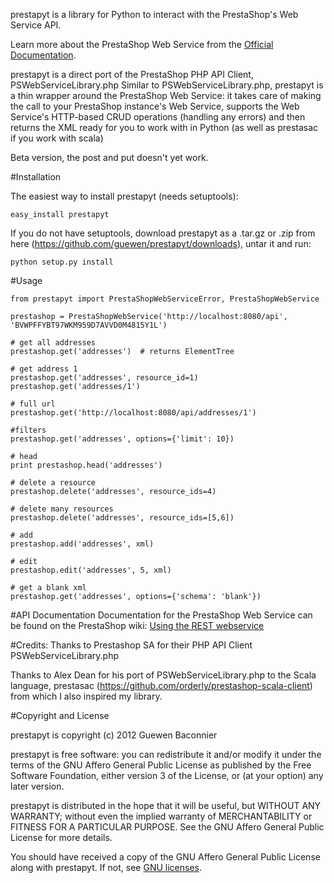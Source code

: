 prestapyt is a library for Python to interact with the PrestaShop's Web Service API.

Learn more about the PrestaShop Web Service from the [Official Documentation](http://doc.prestashop.com/display/PS14/Using+the+REST+webservice).

prestapyt is a direct port of the PrestaShop PHP API Client, PSWebServiceLibrary.php
Similar to PSWebServiceLibrary.php, prestapyt is a thin wrapper around the PrestaShop Web Service: it takes care of making the call to your PrestaShop instance's Web Service, supports the Web Service's HTTP-based CRUD operations (handling any errors) and then returns the XML ready for you to work with in Python (as well as prestasac if you work with scala)

Beta version, the post and put doesn't yet work.

#Installation

The easiest way to install prestapyt (needs setuptools):

    easy_install prestapyt

If you do not have setuptools, download prestapyt as a .tar.gz or .zip from here (https://github.com/guewen/prestapyt/downloads), untar it and run:

    python setup.py install

#Usage

    from prestapyt import PrestaShopWebServiceError, PrestaShopWebService

    prestashop = PrestaShopWebService('http://localhost:8080/api', 'BVWPFFYBT97WKM959D7AVVD0M4815Y1L')

    # get all addresses
    prestashop.get('addresses')  # returns ElementTree

    # get address 1
    prestashop.get('addresses', resource_id=1)
    prestashop.get('addresses/1')

    # full url
    prestashop.get('http://localhost:8080/api/addresses/1')

    #filters
    prestashop.get('addresses', options={'limit': 10})

    # head
    print prestashop.head('addresses')

    # delete a resource
    prestashop.delete('addresses', resource_ids=4)

    # delete many resources
    prestashop.delete('addresses', resource_ids=[5,6])

    # add
    prestashop.add('addresses', xml)

    # edit
    prestashop.edit('addresses', 5, xml)

    # get a blank xml
    prestashop.get('addresses', options={'schema': 'blank'})

#API Documentation
Documentation for the PrestaShop Web Service can be found on the PrestaShop wiki:
[Using the REST webservice](http://doc.prestashop.com/display/PS14/Using+the+REST+webservice)

#Credits:
Thanks to Prestashop SA for their PHP API Client PSWebServiceLibrary.php

Thanks to Alex Dean for his port of PSWebServiceLibrary.php to the Scala language, prestasac (https://github.com/orderly/prestashop-scala-client) from which I also inspired my library.

#Copyright and License

prestapyt is copyright (c) 2012 Guewen Baconnier

prestapyt is free software: you can redistribute it and/or modify
it under the terms of the GNU Affero General Public License as
published by the Free Software Foundation, either version 3 of
the License, or (at your option) any later version.

prestapyt is distributed in the hope that it will be useful,
but WITHOUT ANY WARRANTY; without even the implied warranty of
MERCHANTABILITY or FITNESS FOR A PARTICULAR PURPOSE.  See the
GNU Affero General Public License for more details.

You should have received a copy of the GNU Affero General Public
License along with prestapyt. If not, see [GNU licenses](http://www.gnu.org/licenses/).
